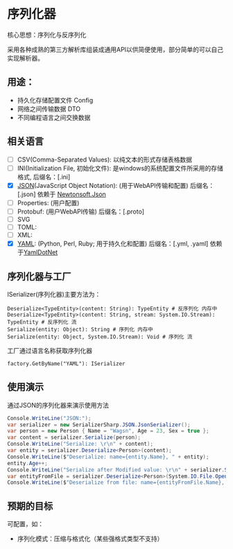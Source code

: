 # 序列化器

核心思想：序列化与反序列化

采用各种成熟的第三方解析库组装成通用API以供简便使用，部分简单的可以自己实现解析器。

## 用途：

- 持久化存储配置文件 Config
- 网络之间传输数据 DTO
- 不同编程语言之间交换数据

## 相关语言

- [ ] CSV(Comma-Separated Values): 以纯文本的形式存储表格数据
- [ ] INI(Initialization File, 初始化文件): 是windows的系统配置文件所采用的存储格式, 后缀名：[.ini]
- [x] [JSON](https://www.json.org/)(JavaScript Object Notation): (用于WebAPI传输和配置) 后缀名：[.json] 依赖于 [Newtonsoft.Json](https://github.com/JamesNK/Newtonsoft.Json)
- [ ] Properties: (用户配置)
- [ ] Protobuf: (用户WebAPI传输) 后缀名：[.proto]
- [ ] SVG
- [ ] TOML:
- [ ] XML:
- [x] [YAML](https://yaml.org/): (Python, Perl, Ruby; 用于持久化和配置) 后缀名：[.yml, .yaml] 依赖于[YamlDotNet](https://github.com/aaubry/YamlDotNet/wiki)

## 序列化器与工厂

ISerializer(序列化器)主要方法为：
```
Deserialize<TypeEntity>(content: String): TypeEntity # 反序列化 内存中
Deserialize<TypeEntity>(content: String, stream: System.IO.Stream): TypeEntity # 反序列化 流
Serialize(entity: Object): String # 序列化 内存中
Serialize(entity: Object, System.IO.Stream): Void # 序列化 流
```
工厂通过语言名称获取序列化器
```txt
factory.GetByName("YAML"): ISerializer
```

## 使用演示

通过JSON的序列化器来演示使用方法
```csharp
Console.WriteLine("JSON:");
var serializer = new SerializerSharp.JSON.JsonSerializer();
var person = new Person { Name = "Wagsn", Age = 23, Sex = true };
var content = serializer.Serialize(person);
Console.WriteLine("Serialize: \r\n" + content);
var entity = serializer.Deserialize<Person>(content);
Console.WriteLine($"Deserialize: name={entity.Name}, " + entity);
entity.Age++;
Console.WriteLine("Serialize after Modified value: \r\n" + serializer.Serialize(entity));
var entityFromFile = serializer.Deserialize<Person>(System.IO.File.OpenRead("person.json"));
Console.WriteLine($"Deserialize from file: name={entityFromFile.Name}, " + entityFromFile);
```
## 预期的目标

可配置，如：
- 序列化模式：压缩与格式化（某些强格式类型不支持）
